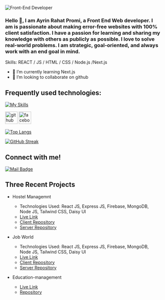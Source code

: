 ![Front-End Developer](https://i.ibb.co/LYvbZcZ/githubbanner.png)

 ### Hello 👋, I am Ayrin Rahat Promi, a Front End Web developer. I am is passionate about making error-free websites with 100% client satisfaction. I have a passion for learning and sharing my knowledge with others as publicly as possible. I love to solve real-world problems. I am strategic, goal-oriented, and always work with an end goal in mind. 

Skills:  REACT / JS / HTML / CSS / Node.js /Next.js

- 🌱 I’m currently learning Next.js 
- 👯 I’m looking to collaborate on github


## Frequently used technologies:
[![My Skills](https://skillicons.dev/icons?i=html,css,js,tailwind,react,firebase,express,mongo,nodejs,git,figma)](https://skillicons.dev)


[<img src='https://cdn.jsdelivr.net/npm/simple-icons@3.0.1/icons/github.svg' alt='github' height='40'>](https://github.com/airinrahat)  [<img src='https://cdn.jsdelivr.net/npm/simple-icons@3.0.1/icons/facebook.svg' alt='facebook' height='40'>](https://www.facebook.com/airinrahat)  

[![Top Langs](https://github-readme-stats.vercel.app/api/top-langs/?username=airinrahat)](https://github.com/anuraghazra/github-readme-stats)

<a href="https://git.io/streak-stats"><img src="https://github-readme-streak-stats.herokuapp.com?user=airinrahat&theme=transparent&date_format=M%20j%5B%2C%20Y%5D&exclude_days=Sun%2CMon%2CTue%2CWed%2CThu%2CFri%2CSat&card_width=800&type=png" alt="GitHub Streak" /></a>

## Connect with me!

[![Mail Badge](https://img.shields.io/badge/Gmail-D14836?style=for-the-badge&logo=gmail&logoColor=white)](mailto:airinrahatprome@gmail.com)



## Three Recent Projects
- Hostel Managemnt
    * Technologies Used: React JS, Express JS, Firebase, MongoDB, Node JS, Tailwind CSS, Daisy UI
    * [Live Link](https://hostel-management-79aab.web.app/)
    * [Client Repository](https://github.com/airinrahat/hostel-manegement-client-side) 
    * [Server Repository](https://github.com/airinrahat/hostel-manegement-server-side)
      
- Job World
    * Technologies Used: React JS, Express JS, Firebase, MongoDB, Node JS, Tailwind CSS, Daisy UI
    * [Live Link](https://grand-kashata-180b1a.netlify.app/)
    * [Client Repository](https://github.com/airinrahat/job-world-client-side) 
    * [Server Repository](https://github.com/airinrahat/job-world-server-side)

- Education-management
    * [Live Link](https://event-managment-arp.netlify.app/) 
    * [ Repository](https://github.com/airinrahat/assigment9-education-managemnt) 

